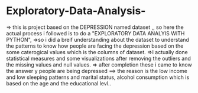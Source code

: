 # Exploratory-Data-Analysis-

=> this is project based on the DEPRESSION named dataset ,, so here the actual process i followed is to do a "EXPLORATORY DATA ANALYIS WITH PYTHON",
=>so i did a breif understanding about the dataset to understand the patterns to know how people are facing the depression based on the some caterogical values which is the columns of dataset.
=>I actually done statistical measures and some visualizations after removing the outliers and the missing values and null values.
=> after completion these i came to know the answer y people are being depressed
==> the reason is the  low income and low sleeping patterns and marital status, alcohol consumption which is based on the age and the educational levl..

